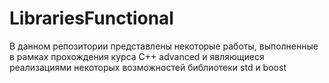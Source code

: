 # LibrariesFunctional
В данном репозитории представлены некоторые работы, выполненные в рамках прохождения курса C++ advanced и являющиеся реализациями некоторых возможностей библиотеки std и boost
